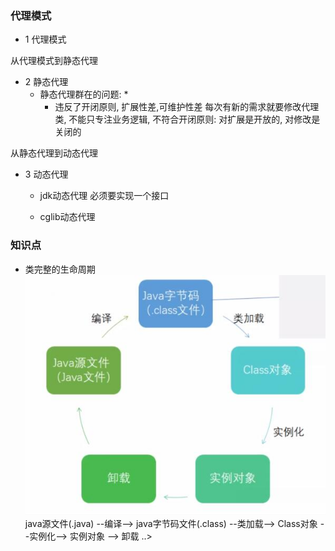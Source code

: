 ### 代理模式

 - 1 代理模式

从代理模式到静态代理
 - 2 静态代理
     * 静态代理群在的问题: *
        - 违反了开闭原则, 扩展性差,可维护性差
         每次有新的需求就要修改代理类, 不能只专注业务逻辑, 不符合开闭原则: 对扩展是开放的, 对修改是关闭的
         
        
从静态代理到动态代理
 - 3 动态代理
    - jdk动态代理 必须要实现一个接口
    
    - cglib动态代理


### 知识点
 - 类完整的生命周期
    ![图片](./imgQuote/001.jpg)
  java源文件(.java) --编译--> java字节码文件(.class) --类加载--> Class对象 --实例化--> 实例对象 --> 卸载 ..>
